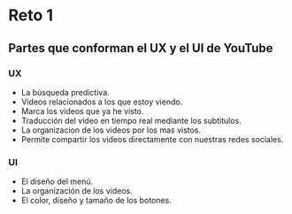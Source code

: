 # Reto 1
## Partes que conforman el UX y  el UI de YouTube
### UX
* La búsqueda predictiva.
* Videos relacionados a los que estoy viendo.
* Marca los videos que ya he visto.
* Traducción del video en tiempo real mediante los subtitulos.
* La organizacion de los videos por los mas vistos.
* Permite compartir los videos directamente con nuestras redes sociales.

### UI
* El diseño del menú.
* La organización de los videos.
* El color, diseño y tamaño de los botones.
